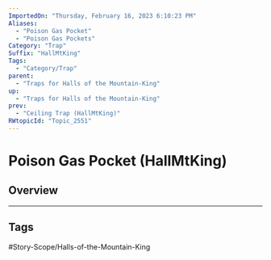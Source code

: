 ```yaml
---
ImportedOn: "Thursday, February 16, 2023 6:10:23 PM"
Aliases:
  - "Poison Gas Pocket"
  - "Poison Gas Pockets"
Category: "Trap"
Suffix: "HallMtKing"
Tags:
  - "Category/Trap"
parent:
  - "Traps for Halls of the Mountain-King"
up:
  - "Traps for Halls of the Mountain-King"
prev:
  - "Ceiling Trap (HallMtKing)"
RWtopicId: "Topic_2551"
---
```

# Poison Gas Pocket (HallMtKing)
## Overview

---
## Tags
#Story-Scope/Halls-of-the-Mountain-King

